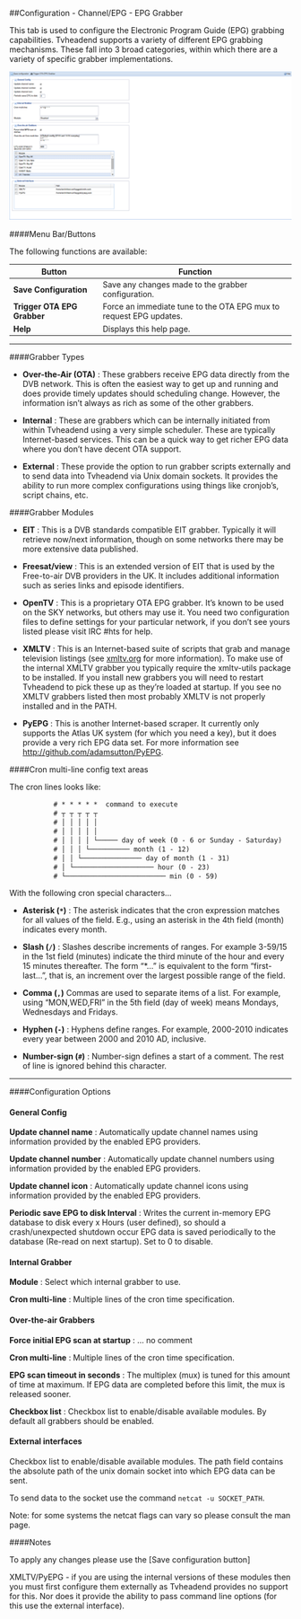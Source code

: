 ##Configuration - Channel/EPG - EPG Grabber

This tab is used to configure the Electronic Program Guide (EPG)
grabbing capabilities. Tvheadend supports a variety of different EPG
grabbing mechanisms. These fall into 3 broad categories, within which
there are a variety of specific grabber implementations.

!['EPG Grabber' Tab](docresources/configepggrabber.png)

####Menu Bar/Buttons

The following functions are available:

Button                       | Function
-----------------------------|---------
**Save Configuration**       | Save any changes made to the grabber configuration.
**Trigger OTA EPG Grabber**  | Force an immediate tune to the OTA EPG mux to request EPG updates.
**Help**                     | Displays this help page. 

---

####Grabber Types

* **Over-the-Air (OTA)**
: These grabbers receive EPG data directly from
  the DVB network. This is often the easiest way to get up and running
  and does provide timely updates should scheduling change. However,
  the information isn’t always as rich as some of the other grabbers.

* **Internal**
: These are grabbers which can be internally initiated from
  within Tvheadend using a very simple scheduler. These are typically
  Internet-based services. This can be a quick way to get richer EPG
  data where you don’t have decent OTA support.

* **External**
: These provide the option to run grabber scripts
  externally and to send data into Tvheadend via Unix domain sockets.
  It provides the ability to run more complex configurations using
  things like cronjob’s, script chains, etc.

####Grabber Modules

* **EIT**
: This is a DVB standards compatible EIT grabber. Typically it
  will retrieve now/next information, though on some networks there
  may be more extensive data published.

* **Freesat/view**
: This is an extended version of EIT that is used by
  the Free-to-air DVB providers in the UK. It includes additional
  information such as series links and episode identifiers.

* **OpenTV** 
: This is a proprietary OTA EPG grabber. It’s known to be
  used on the SKY networks, but others may use it. You need two
  configuration files to define settings for your particular network,
  if you don’t see yours listed please visit IRC \#hts for help.

* **XMLTV**
: This is an Internet-based suite of scripts that grab and manage television
  listings (see [xmltv.org](http://www.xmltv.org) for more information).
  To make use of the internal XMLTV grabber you typically require the
  xmltv-utils package to be installed. If you install new grabbers you
  will need to restart Tvheadend to pick these up as they’re loaded at
  startup. If you see no XMLTV grabbers listed then most probably
  XMLTV is not properly installed and in the PATH.

* **PyEPG**
: This is another Internet-based scraper. It currently only
  supports the Atlas UK system (for which you need a key), but it does
  provide a very rich EPG data set. For more information see
  <http://github.com/adamsutton/PyEPG>.

####Cron multi-line config text areas

The cron lines looks like:

```no-highlight
           # * * * * *  command to execute
           # ┬ ┬ ┬ ┬ ┬
           # │ │ │ │ │
           # │ │ │ │ │
           # │ │ │ │ └───── day of week (0 - 6 or Sunday - Saturday)
           # │ │ │ └────────── month (1 - 12)
           # │ │ └─────────────── day of month (1 - 31)
           # │ └──────────────────── hour (0 - 23)
           # └───────────────────────── min (0 - 59)
```

With the following cron special characters...

* **Asterisk (`*`)**
: The asterisk indicates that the cron expression matches for all
  values of the field. E.g., using an asterisk in the 4th field
  (month) indicates every month.
    
* **Slash (`/`)**
: Slashes describe increments of ranges. For example 3-59/15 in the
  1st field (minutes) indicate the third minute of the hour and every
  15 minutes thereafter. The form “*…” is equivalent to the form
  “first-last…”, that is, an increment over the largest possible
  range of the field.
    
* **Comma (`,`)**
  Commas are used to separate items of a list. For example, using
  “MON,WED,FRI” in the 5th field (day of week) means Mondays,
  Wednesdays and Fridays.
    
* **Hyphen (`-`)**
: Hyphens define ranges. For example, 2000-2010 indicates every year
  between 2000 and 2010 AD, inclusive.
    
* **Number-sign (`#`)**
: Number-sign defines a start of a comment. The rest of line is
  ignored behind this character.

---

####Configuration Options

#### General Config

**Update channel name**
: Automatically update channel names using information provided by the
  enabled EPG providers.

**Update channel number**
: Automatically update channel numbers using information provided by the
  enabled EPG providers.

**Update channel icon**
: Automatically update channel icons using information provided by the
  enabled EPG providers.

**Periodic save EPG to disk Interval**
: Writes the current in-memory EPG database to disk every x Hours (user
  defined), so should a crash/unexpected shutdown occur EPG data is saved
  periodically to the database (Re-read on next startup). Set to 0 to
  disable.

#### Internal Grabber

**Module**
: Select which internal grabber to use.

**Cron multi-line**
: Multiple lines of the cron time specification.

#### Over-the-air Grabbers

**Force initial EPG scan at startup**
: … no comment

**Cron multi-line**
: Multiple lines of the cron time specification.

**EPG scan timeout in seconds**
: The multiplex (mux) is tuned for this amount of time at maximum. If EPG
  data are completed before this limit, the mux is released sooner.

**Checkbox list**
: Checkbox list to enable/disable available modules. By default all
  grabbers should be enabled.

#### External interfaces

Checkbox list to enable/disable available modules. The path field
contains the absolute path of the unix domain socket into which EPG data
can be sent.

To send data to the socket use the command `netcat -u SOCKET_PATH`.

Note: for some systems the netcat flags can vary so please consult the
man page.

####Notes

To apply any changes please use the [Save configuration button]

XMLTV/PyEPG - if you are using the internal versions of these modules
then you must first configure them externally as Tvheadend provides no
support for this. Nor does it provide the ability to pass command line
options (for this use the external interface).
